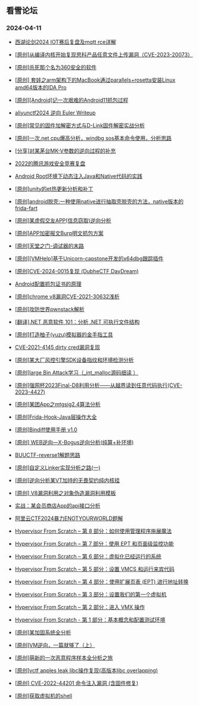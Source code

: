## 看雪论坛 
### 2024-04-11

+ [西湖论剑2024 IOT赛后复盘及mqtt rce详解](https://bbs.kanxue.com/thread-281231.htm)

+ [[原创]从编译内核开始复现思科产品任意文件上传漏洞（CVE-2023-20073）](https://bbs.kanxue.com/thread-281172.htm)

+ [[原创]杀死那个名为360安全的软件](https://bbs.kanxue.com/thread-281120.htm)

+ [[原创] 套娃之arm架构下的MacBook通过parallels+rosetta安装Linux amd64版本的IDA Pro](https://bbs.kanxue.com/thread-281093.htm)

+ [[原创][Android]记一次艰难的Android11抓包过程](https://bbs.kanxue.com/thread-281090.htm)

+ [aliyunctf2024 逆向 Euler Writeup](https://bbs.kanxue.com/thread-281088.htm)

+ [[原创]常见的固件加解密方式与D-Link固件解密实战分析](https://bbs.kanxue.com/thread-281043.htm)

+ [[原创]一次.net cpu爆高分析，windbg sos基本命令使用，分析思路](https://bbs.kanxue.com/thread-281034.htm)

+ [[分享]对某茅台MK-V参数的逆向过程的补充](https://bbs.kanxue.com/thread-281033.htm)

+ [2022的腾讯游戏安全竞赛复盘](https://bbs.kanxue.com/thread-281032.htm)

+ [Android Root环境下动态注入Java和Native代码的实践](https://bbs.kanxue.com/thread-281030.htm)

+ [[原创]unity的et热更新分析和补丁](https://bbs.kanxue.com/thread-281017.htm)

+ [[原创]android脱壳:一种使用native进行抽取壳脱壳的方法，native版本的frida-fart](https://bbs.kanxue.com/thread-281005.htm)

+ [[原创]某虚假交友APP(信息窃取)逆向分析](https://bbs.kanxue.com/thread-281002.htm)

+ [[原创]APP加密报文Burp明文抓包方案](https://bbs.kanxue.com/thread-280976.htm)

+ [[原创]天堂之门-调试器的末路](https://bbs.kanxue.com/thread-280974.htm)

+ [[原创][VMHelp]基于Unicorn-capstone开发的x64dbg跟踪插件](https://bbs.kanxue.com/thread-280969.htm)

+ [[原创]CVE-2024-0015复现 (DubheCTF DayDream)](https://bbs.kanxue.com/thread-280964.htm)

+ [Android配置抓包证书的原理](https://bbs.kanxue.com/thread-280944.htm)

+ [[原创]chrome v8漏洞CVE-2021-30632浅析](https://bbs.kanxue.com/thread-280905.htm)

+ [[原创]攻防世界pwnstack解析](https://bbs.kanxue.com/thread-280900.htm)

+ [[翻译].NET 恶意软件 101：分析 .NET 可执行文件结构](https://bbs.kanxue.com/thread-280896.htm)

+ [[原创]打造柚子(yuzu)模拟器的金手指工具](https://bbs.kanxue.com/thread-280894.htm)

+ [CVE-2021-4145 dirty cred漏洞复现](https://bbs.kanxue.com/thread-280878.htm)

+ [[原创]某大厂风控引擎SDK设备指纹和环境检测分析](https://bbs.kanxue.com/thread-280869.htm)

+ [[原创]large Bin Attack学习（_int_malloc源码细读 ）](https://bbs.kanxue.com/thread-280827.htm)

+ [[原创]强网杯2023Final-D8利用分析——从越界读到任意代码执行(CVE-2023-4427)](https://bbs.kanxue.com/thread-280786.htm)

+ [[原创]某团App之mtgsig2.4算法分析](https://bbs.kanxue.com/thread-280779.htm)

+ [[原创]Frida-Hook-Java层操作大全](https://bbs.kanxue.com/thread-280758.htm)

+ [[原创]Bindiff使用手册 v1.0](https://bbs.kanxue.com/thread-281248.htm)

+ [[原创] WEB逆向—X-Bogus逆向分析(纯算+补环境)](https://bbs.kanxue.com/thread-281237.htm)

+ [BUUCTF-reverse1解题思路](https://bbs.kanxue.com/thread-281185.htm)

+ [[原创]自定义Linker实现分析之路(一)](https://bbs.kanxue.com/thread-281184.htm)

+ [[原创]逆向分析某VT加持的无畏契约纯内核挂](https://bbs.kanxue.com/thread-281181.htm)

+ [[原创] V8漏洞利用之对象伪造漏洞利用模板](https://bbs.kanxue.com/thread-281180.htm)

+ [实战：某会员商店App的api接口分析](https://bbs.kanxue.com/thread-281158.htm)

+ [阿里云CTF2024暴力ENOTYOURWORLD题解](https://bbs.kanxue.com/thread-281156.htm)

+ [Hypervisor From Scratch – 第 8 部分：如何使用管理程序施展魔法](https://bbs.kanxue.com/thread-281154.htm)

+ [Hypervisor From Scratch – 第 7 部分：使用 EPT 和页面级监控功能](https://bbs.kanxue.com/thread-281153.htm)

+ [Hypervisor From Scratch – 第 6 部分：虚拟化已经运行的系统](https://bbs.kanxue.com/thread-281151.htm)

+ [Hypervisor From Scratch – 第 5 部分：设置 VMCS 和运行来宾代码](https://bbs.kanxue.com/thread-281149.htm)

+ [Hypervisor From Scratch – 第 4 部分：使用扩展页表 (EPT) 进行地址转换](https://bbs.kanxue.com/thread-281146.htm)

+ [Hypervisor From Scratch – 第 3 部分：设置我们的第一个虚拟机](https://bbs.kanxue.com/thread-281145.htm)

+ [Hypervisor From Scratch – 第 2 部分：进入 VMX 操作](https://bbs.kanxue.com/thread-281143.htm)

+ [Hypervisor From Scratch - 第 1 部分：基本概念和配置测试环境](https://bbs.kanxue.com/thread-281142.htm)

+ [[原创]某加固系统全分析](https://bbs.kanxue.com/thread-281132.htm)

+ [[原创]VM逆向，一篇就够了（上）](https://bbs.kanxue.com/thread-281119.htm)

+ [[原创]萌新的一次恶意程序样本全分析之旅](https://bbs.kanxue.com/thread-281115.htm)

+ [[原创]vctf apples leak libc操作复现(高版本libc overlapping)](https://bbs.kanxue.com/thread-281083.htm)

+ [[原创] CVE-2022-44201 命令注入漏洞 (含固件修复)](https://bbs.kanxue.com/thread-281042.htm)

+ [[原创]获取虚拟机的shell](https://bbs.kanxue.com/thread-281287.htm)

